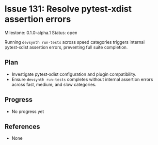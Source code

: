 # Issue 131: Resolve pytest-xdist assertion errors
Milestone: 0.1.0-alpha.1
Status: open


Running `devsynth run-tests` across speed categories triggers internal pytest-xdist assertion errors, preventing full suite completion.

## Plan

- Investigate pytest-xdist configuration and plugin compatibility.
- Ensure `devsynth run-tests` completes without internal assertion errors across fast, medium, and slow categories.



## Progress

- No progress yet

## References

- None
